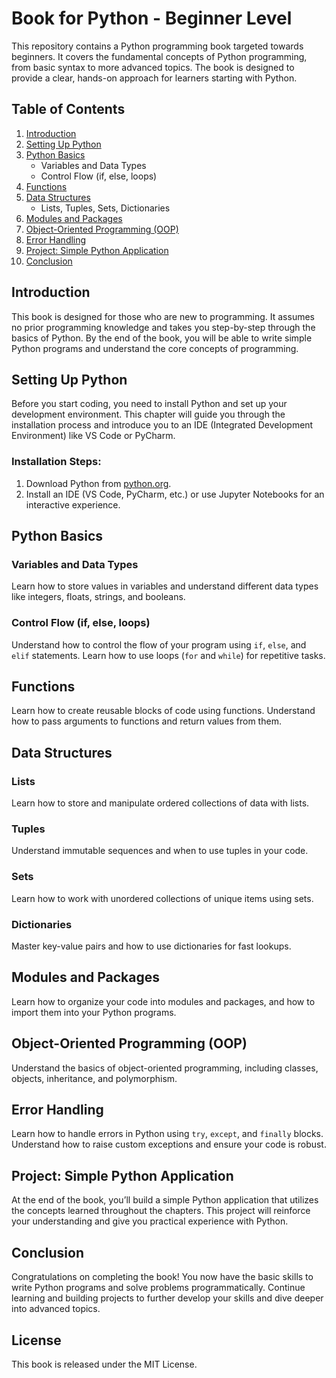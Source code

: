 # Book for Python - Beginner Level

This repository contains a Python programming book targeted towards beginners. It covers the fundamental concepts of Python programming, from basic syntax to more advanced topics. The book is designed to provide a clear, hands-on approach for learners starting with Python.

## Table of Contents

1. [Introduction](#introduction)
2. [Setting Up Python](#setting-up-python)
3. [Python Basics](#python-basics)
   - Variables and Data Types
   - Control Flow (if, else, loops)
4. [Functions](#functions)
5. [Data Structures](#data-structures)
   - Lists, Tuples, Sets, Dictionaries
6. [Modules and Packages](#modules-and-packages)
7. [Object-Oriented Programming (OOP)](#object-oriented-programming-oop)
8. [Error Handling](#error-handling)
9. [Project: Simple Python Application](#project-simple-python-application)
10. [Conclusion](#conclusion)

## Introduction

This book is designed for those who are new to programming. It assumes no prior programming knowledge and takes you step-by-step through the basics of Python. By the end of the book, you will be able to write simple Python programs and understand the core concepts of programming.

## Setting Up Python

Before you start coding, you need to install Python and set up your development environment. This chapter will guide you through the installation process and introduce you to an IDE (Integrated Development Environment) like VS Code or PyCharm.

### Installation Steps:
1. Download Python from [python.org](https://www.python.org/downloads/).
2. Install an IDE (VS Code, PyCharm, etc.) or use Jupyter Notebooks for an interactive experience.

## Python Basics

### Variables and Data Types
Learn how to store values in variables and understand different data types like integers, floats, strings, and booleans.

### Control Flow (if, else, loops)
Understand how to control the flow of your program using `if`, `else`, and `elif` statements. Learn how to use loops (`for` and `while`) for repetitive tasks.

## Functions

Learn how to create reusable blocks of code using functions. Understand how to pass arguments to functions and return values from them.

## Data Structures

### Lists
Learn how to store and manipulate ordered collections of data with lists.

### Tuples
Understand immutable sequences and when to use tuples in your code.

### Sets
Learn how to work with unordered collections of unique items using sets.

### Dictionaries
Master key-value pairs and how to use dictionaries for fast lookups.

## Modules and Packages

Learn how to organize your code into modules and packages, and how to import them into your Python programs.

## Object-Oriented Programming (OOP)

Understand the basics of object-oriented programming, including classes, objects, inheritance, and polymorphism.

## Error Handling

Learn how to handle errors in Python using `try`, `except`, and `finally` blocks. Understand how to raise custom exceptions and ensure your code is robust.

## Project: Simple Python Application

At the end of the book, you’ll build a simple Python application that utilizes the concepts learned throughout the chapters. This project will reinforce your understanding and give you practical experience with Python.

## Conclusion

Congratulations on completing the book! You now have the basic skills to write Python programs and solve problems programmatically. Continue learning and building projects to further develop your skills and dive deeper into advanced topics.

## License

This book is released under the MIT License.


